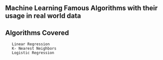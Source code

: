 ## Machine Learning Famous Algorithms with their usage in real world data

## Algorithms Covered
```
   Linear Regression
   K- Nearest Neighbors
   Logistic Regression
```
